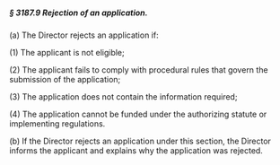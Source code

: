 ##### § 3187.9 Rejection of an application. #####

(a) The Director rejects an application if:

(1) The applicant is not eligible;

(2) The applicant fails to comply with procedural rules that govern the submission of the application;

(3) The application does not contain the information required;

(4) The application cannot be funded under the authorizing statute or implementing regulations.

(b) If the Director rejects an application under this section, the Director informs the applicant and explains why the application was rejected.